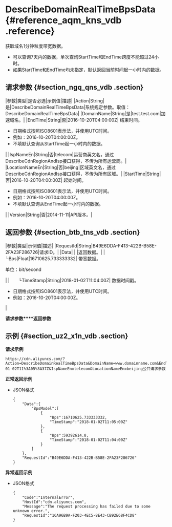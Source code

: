 # DescribeDomainRealTimeBpsData {#reference_aqm_kns_vdb .reference}

获取域名1分钟粒度带宽数据。

-   可以查询7天内的数据，单次查询StartTime和EndTime跨度不能超过24小时。
-   如果StartTime和EndTime均未指定，默认返回当前时间起一小时内的数据。

## 请求参数 {#section_ngq_qns_vdb .section}

|参数|类型|是否必选|示例值|描述|
|Action|String|是|DescribeDomainRealTimeBpsData|系统规定参数。取值：DescribeDomainRealTimeBpsData|
|DomainName|String|是|test.test.com|加速域名。|
|EndTime|String|否|2016-10-20T04:00:00Z| 结束时间。

 -   日期格式按照ISO8601表示法，并使用UTC时间。
-   例如：2016-10-20T04:00:00Z。
-   不填默认查询从StartTime起一小时内的数据。

 |
|IspNameEn|String|否|telecom|运营商英文名，通过DescribeCdnRegionAndIsp接口获得，不传为所有运营商。|
|LocationNameEn|String|否|beijing|区域英文名，通过DescribeCdnRegionAndIsp接口获得，不传为所有区域。|
|StartTime|String|否|2016-10-20T04:00:00Z| 起始时间。

 -   日期格式按照ISO8601表示法，并使用UTC时间。
-   例如：2016-10-20T04:00:00Z。
-   不填默认查询从EndTime起一小时内的数据。

 |
|Version|String|否|2014-11-11|API版本。|

## 返回参数 {#section_btb_tns_vdb .section}

|参数|类型|示例值|描述|
|RequestId|String|B49E6DDA-F413-422B-B58E-2FA23F286726|请求ID。|
|Data| | |返回数据。|
|  └Bps|Float|16710625.733333332| 带宽数据。

 单位：bit/second

 |
|  └TimeStamp|String|2018-01-02T11:04:00Z| 数据时间戳。

 -   日期格式按照ISO8601表示法，并使用UTC时间。
-   例如：2016-10-20T04:00:00Z。

 |

**请求参数****返回参数**

## 示例 {#section_uz2_x1n_vdb .section}

**请求示例**

```
https://cdn.aliyuncs.com/?Action=DescribeDomainRealTimeBpsData&DomainName=www.domainname.com&EndTime=2018-01-02T11%3A05%3A37Z&IspNameEn=telecom&LocationNameEn=beijing公共请求参数
```

**正常返回示例**

-   JSON格式

    ```
    {
        "Data":{
            "BpsModel":[
                {
                    "Bps":16710625.733333332,
                    "TimeStamp":"2018-01-02T11:05:00Z"
                },
                {
                    "Bps":59392614.8,
                    "TimeStamp":"2018-01-02T11:04:00Z"
                }
            ]
        },
        "RequestId":"B49E6DDA-F413-422B-B58E-2FA23F286726"
    }
    ```


**异常返回示例**

-   JSON格式

    ```
    {
        "Code":"InternalError",
        "HostId":"cdn.aliyuncs.com",
        "Message":"The request processing has failed due to some unknown error.",
        "RequestId":"16A96B9A-F203-4EC5-8E43-CB92E68F4CD8"
    }
    ```


